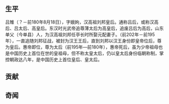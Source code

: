 ## 生平
吕雉（？－前180年8月18日），字娥姁，汉高祖刘邦皇后。通称吕后，或称汉高后、吕太后、高皇后。东汉时光武帝追尊薄太后为高皇后，追废吕后为高后，山东单父（今单县）人，为汉高祖刘邦任亭长时所娶元配妻子。（前202年－前195年），一直追随刘邦征战，被封为汉王王后，直到刘邦以汉王身份即皇帝位后，尊为皇后。惠帝即位，尊为太后（前195年—前180年），惠帝死后，虽为少帝祖母也是中国历史上首位在世的皇祖母，但不称太皇太后，仍以皇太后身份临朝称制，掌控朝政达八年，是中国历史上首位皇后、皇太后。
## 贡献

## 奇闻